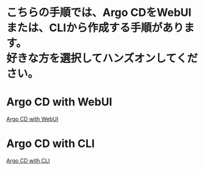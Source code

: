 # こちらの手順では、Argo CDをWebUIまたは、CLIから作成する手順があります。<br>好きな方を選択してハンズオンしてください。


# Argo CD with WebUI

[Argo CD with WebUI](https://github.com/cloudnativedaysjp/cnd-handson/blob/cnds2024/chapter_argocd/README_webui.md "Argo CD with WebUI")

# Argo CD with CLI

[Argo CD with CLI](https://github.com/cloudnativedaysjp/cnd-handson/blob/cnds2024/chapter_argocd/README_cli.md "Argo CD with CLI")
